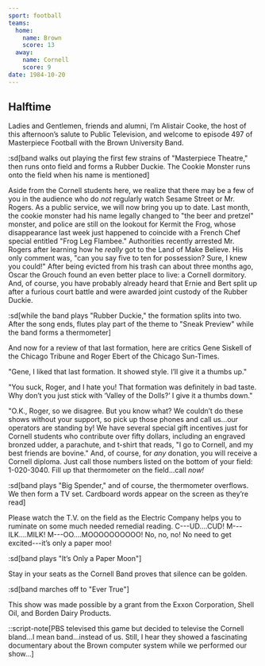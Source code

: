 ```yaml
---
sport: football
teams:
  home:
    name: Brown
    score: 13
  away:
    name: Cornell
    score: 9
date: 1984-10-20
---
```


## Halftime

Ladies and Gentlemen, friends and alumni, I’m Alistair Cooke, the host of this afternoon’s salute to Public Television, and welcome to episode 497 of Masterpiece Football with the Brown University Band.

:sd[band walks out playing the first few strains of "Masterpiece Theatre," then runs onto field and forms a Rubber Duckie. The Cookie Monster runs onto the field when his name is mentioned]

Aside from the Cornell students here, we realize that there may be a few of you in the audience who do _not_ regularly watch Sesame Street or Mr. Rogers. As a public service, we will now bring you up to date. Last month, the cookie monster had his name legally changed to "the beer and pretzel" monster, and police are still on the lookout for Kermit the Frog, whose disappearance last week just happened to coincide with a French Chef special entitled "Frog Leg Flambee." Authorities recently arrested Mr. Rogers after learning how he _really_ got to the Land of Make Believe. His only comment was, "can you say five to ten for possession? Sure, I knew you could!" After being evicted from his trash can about three months ago, Oscar the Grouch found an even better place to live: a Cornell dormitory. And, of course, you have probably already heard that Ernie and Bert split up after a furious court battle and were awarded joint custody of the Rubber Duckie.

:sd[while the band plays "Rubber Duckie," the formation splits into two. After the song ends, flutes play part of the theme to "Sneak Preview" while the band forms a thermometer]

And now for a review of that last formation, here are critics Gene Siskell of the Chicago Tribune and Roger Ebert of the Chicago Sun-Times.

"Gene, I liked that last formation. It showed style. I’ll give it a thumbs up."

"You suck, Roger, and I hate you! That formation was definitely in bad taste. Why don’t you just stick with ‘Valley of the Dolls?’ I give it a thumbs down."

"O.K., Roger, so we disagree. But you know what? We couldn’t do these shows without your support, so pick up those phones and call us...our operators are standing by! We have several special gift incentives just for Cornell students who contribute over fifty dollars, including an engraved bronzed udder, a parachute, and t-shirt that reads, "I go to Cornell, and my best friends are bovine." And, of course, for _any_ donation, you will receive a Cornell diploma. Just call those numbers listed on the bottom of your field: 1-020-3040. Fill up that thermometer on the field...call _now!_

:sd[band plays "Big Spender," and of course, the thermometer overflows. We then form a TV set. Cardboard words appear on the screen as they’re read]

Please watch the T.V. on the field as the Electric Company helps you to ruminate on some much needed remedial reading. C---UD....CUD! M---ILK....MILK! M---OO....MOOOOOOOOOO! No, no, no! No need to get excited---it’s only a paper moo!

:sd[band plays "It’s Only a Paper Moon"]

Stay in your seats as the Cornell Band proves that silence can be golden.

:sd[band marches off to "Ever True"]

This show was made possible by a grant from the Exxon Corporation, Shell Oil, and Borden Dairy Products.

::script-note[PBS televised this game but decided to televise the Cornell bland...I mean band...instead of us. Still, I hear they showed a fascinating documentary about the Brown computer system while we performed our show...]
